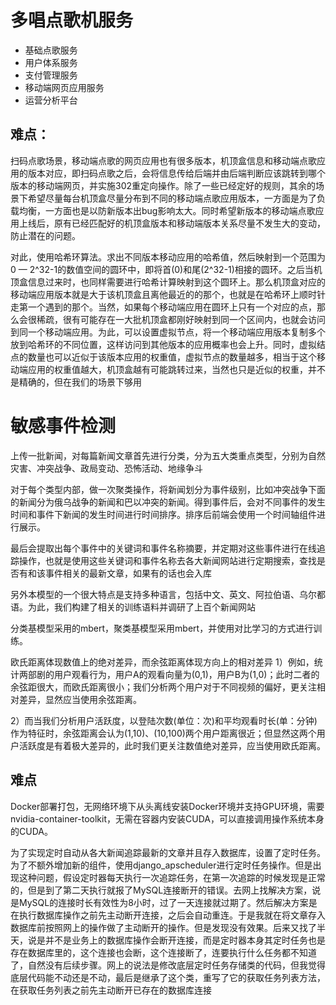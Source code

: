 # 多唱点歌机服务
* 基础点歌服务
* 用户体系服务
* 支付管理服务
* 移动端网页应用服务
* 运营分析平台

## 难点：
扫码点歌场景，移动端点歌的网页应用也有很多版本，机顶盒信息和移动端点歌应用的版本对应，即扫码点歌之后，会将信息传给后端并由后端判断应该跳转到哪个版本的移动端网页，并实施302重定向操作。除了一些已经定好的规则，其余的场景下希望尽量每台机顶盒尽量分布到不同的移动端点歌应用版本，一方面是为了负载均衡，一方面也是以防新版本出bug影响太大。同时希望新版本的移动端点歌应用上线后，原有已经匹配好的机顶盒版本和移动端版本关系尽量不发生大的变动，防止潜在的问题。

对此，使用哈希环算法。求出不同版本移动应用的哈希值，然后映射到一个范围为0 — 2^32-1的数值空间的圆环中，即将首(0)和尾(2^32-1)相接的圆环。之后当机顶盒信息过来时，也同样需要进行哈希计算映射到这个圆环上。那么机顶盒对应的移动端应用版本就是大于该机顶盒且离他最近的的那个，也就是在哈希环上顺时针走第一个遇到的那个。当然，如果每个移动端应用在圆环上只有一个对应的点，那么会很稀疏，很有可能存在一大批机顶盒都刚好映射到同一个区间内，也就会访问到同一个移动端应用。为此，可以设置虚拟节点，将一个移动端应用版本复制多个放到哈希环的不同位置，这样访问到其他版本的应用概率也会上升。同时，虚拟结点的数量也可以近似于该版本应用的权重值，虚拟节点的数量越多，相当于这个移动端应用的权重值越大，机顶盒越有可能跳转过来，当然也只是近似的权重，并不是精确的，但在我们的场景下够用


# 敏感事件检测
上传一批新闻，对每篇新闻文章首先进行分类，分为五大类重点类型，分别为自然灾害、冲突战争、政局变动、恐怖活动、地缘争斗

对于每个类型内部，做一次聚类操作，将新闻划分为事件级别，比如冲突战争下面的新闻分为俄乌战争的新闻和巴以冲突的新闻。得到事件后，会对不同事件的发生时间和事件下新闻的发生时间进行时间排序。排序后前端会使用一个时间轴组件进行展示。

最后会提取出每个事件中的关键词和事件名称摘要，并定期对这些事件进行在线追踪操作，也就是使用这些关键词和事件名称去各大新闻网站进行定期搜索，查找是否有和该事件相关的最新文章，如果有的话也会入库

另外本模型的一个很大特点是支持多种语言，包括中文、英文、阿拉伯语、乌尔都语。为此，我们构建了相关的训练语料并调研了上百个新闻网站

分类基模型采用的mbert，聚类基模型采用mbert，并使用对比学习的方式进行训练。

欧氏距离体现数值上的绝对差异，而余弦距离体现方向上的相对差异
1）例如，统计两部剧的用户观看行为，用户A的观看向量为(0,1)，用户B为(1,0)；此时二者的余弦距很大，而欧氏距离很小；我们分析两个用户对于不同视频的偏好，更关注相对差异，显然应当使用余弦距离。

2）而当我们分析用户活跃度，以登陆次数(单位：次)和平均观看时长(单：分钟)作为特征时，余弦距离会认为(1,10)、(10,100)两个用户距离很近；但显然这两个用户活跃度是有着极大差异的，此时我们更关注数值绝对差异，应当使用欧氏距离。

## 难点
Docker部署打包，无网络环境下从头离线安装Docker环境并支持GPU环境，需要nvidia-container-toolkit，无需在容器内安装CUDA，可以直接调用操作系统本身的CUDA。

为了实现定时自动从各大新闻追踪最新的文章并且存入数据库，设置了定时任务。为了不额外增加新的组件，使用django_apscheduler进行定时任务操作。但是出现这种问题，假设定时器每天执行一次追踪任务，在第一次追踪的时候发现是正常的，但是到了第二天执行就报了MySQL连接断开的错误。去网上找解决方案，说是MySQL的连接时长有效性为8小时，过了一天连接就过期了。然后解决方案是在执行数据库操作之前先主动断开连接，之后会自动重连。于是我就在将文章存入数据库前按照网上的操作做了主动断开的操作。但是发现没有效果。后来又找了半天，说是并不是业务上的数据库操作会断开连接，而是定时器本身其定时任务也是存在数据库里的，这个连接也会断，这个连接断了，连要执行什么任务都不知道了，自然没有后续步骤。网上的说法是修改底层定时任务存储类的代码，但我觉得底层代码能不动还是不动，最后是继承了这个类，重写了它的获取任务列表方法，在获取任务列表之前先主动断开已存在的数据库连接